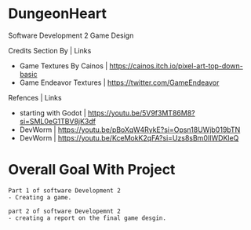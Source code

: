 # DungeonHeart
Software Development 2 Game Design 


Credits Section By | Links
- Game Textures By Cainos | https://cainos.itch.io/pixel-art-top-down-basic
- Game Endeavor Textures  | https://twitter.com/GameEndeavor

Refences              | Links
- starting with Godot | https://youtu.be/5V9f3MT86M8?si=SML0eG1TBV8jK3df
- DevWorm             | https://youtu.be/pBoXqW4RykE?si=Opsn18UWjb019bTN
- DevWorm             | https://youtu.be/KceMokK2qFA?si=Uzs8sBm0IIWDKleQ

# Overall Goal With Project
	Part 1 of software Development 2
	- Creating a game.

	part 2 of software Developemnt 2 
	- creating a report on the final game desgin.
